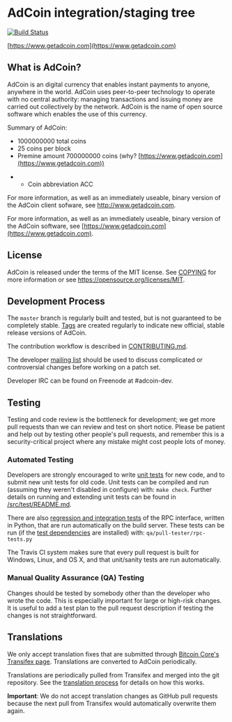 AdCoin integration/staging tree
=====================================

[![Build Status](https://travis-ci.org/adcoin-project/adcoin.svg?branch=master)](https://travis-ci.org/adcoin-project/adcoin)

[https://www.getadcoin.com](https://www.getadcoin.com)

What is AdCoin?
----------------

AdCoin is an digital currency that enables instant payments to
anyone, anywhere in the world. AdCoin uses peer-to-peer technology to operate
with no central authority: managing transactions and issuing money are carried
out collectively by the network. AdCoin is the name of open source
software which enables the use of this currency.

Summary of AdCoin:
   - 1000000000 total coins
   - 25 coins per block
   - Premine amount	700000000 coins (why? [https://www.getadcoin.com](https://www.getadcoin.com))
 + - Coin abbreviation	ACC
  
  For more information, as well as an immediately useable, binary version of
  the AdCoin client sofware, see http://www.getadcoin.com.

For more information, as well as an immediately useable, binary version of
the AdCoin software, see [https://www.getadcoin.com](https://www.getadcoin.com).

License
-------

AdCoin is released under the terms of the MIT license. See [COPYING](COPYING) for more
information or see https://opensource.org/licenses/MIT.

Development Process
-------------------

The `master` branch is regularly built and tested, but is not guaranteed to be
completely stable. [Tags](https://github.com/adcoin-project/adcoin/tags) are created
regularly to indicate new official, stable release versions of AdCoin.

The contribution workflow is described in [CONTRIBUTING.md](CONTRIBUTING.md).

The developer [mailing list](https://groups.google.com/forum/#!forum/adcoin-dev)
should be used to discuss complicated or controversial changes before working
on a patch set.

Developer IRC can be found on Freenode at #adcoin-dev.

Testing
-------

Testing and code review is the bottleneck for development; we get more pull
requests than we can review and test on short notice. Please be patient and help out by testing
other people's pull requests, and remember this is a security-critical project where any mistake might cost people
lots of money.

### Automated Testing

Developers are strongly encouraged to write [unit tests](src/test/README.md) for new code, and to
submit new unit tests for old code. Unit tests can be compiled and run
(assuming they weren't disabled in configure) with: `make check`. Further details on running
and extending unit tests can be found in [/src/test/README.md](/src/test/README.md).

There are also [regression and integration tests](/qa) of the RPC interface, written
in Python, that are run automatically on the build server.
These tests can be run (if the [test dependencies](/qa) are installed) with: `qa/pull-tester/rpc-tests.py`

The Travis CI system makes sure that every pull request is built for Windows, Linux, and OS X, and that unit/sanity tests are run automatically.

### Manual Quality Assurance (QA) Testing

Changes should be tested by somebody other than the developer who wrote the
code. This is especially important for large or high-risk changes. It is useful
to add a test plan to the pull request description if testing the changes is
not straightforward.

Translations
------------

We only accept translation fixes that are submitted through [Bitcoin Core's Transifex page](https://www.transifex.com/projects/p/bitcoin/).
Translations are converted to AdCoin periodically.

Translations are periodically pulled from Transifex and merged into the git repository. See the
[translation process](doc/translation_process.md) for details on how this works.

**Important**: We do not accept translation changes as GitHub pull requests because the next
pull from Transifex would automatically overwrite them again.
